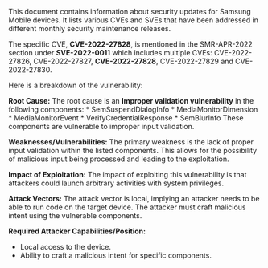 This document contains information about security updates for Samsung Mobile devices. It lists various CVEs and SVEs that have been addressed in different monthly security maintenance releases.

The specific CVE, **CVE-2022-27828**, is mentioned in the SMR-APR-2022 section under **SVE-2022-0011** which includes multiple CVEs: CVE-2022-27826, CVE-2022-27827, **CVE-2022-27828**, CVE-2022-27829 and CVE-2022-27830.

Here is a breakdown of the vulnerability:

**Root Cause:**
The root cause is an **Improper validation vulnerability** in the following components:
    * SemSuspendDialogInfo
    * MediaMonitorDimension
    * MediaMonitorEvent
    * VerifyCredentialResponse
    * SemBlurInfo
These components are vulnerable to improper input validation.

**Weaknesses/Vulnerabilities:**
The primary weakness is the lack of proper input validation within the listed components. This allows for the possibility of malicious input being processed and leading to the exploitation.

**Impact of Exploitation:**
The impact of exploiting this vulnerability is that attackers could launch arbitrary activities with system privileges.

**Attack Vectors:**
The attack vector is local, implying an attacker needs to be able to run code on the target device. The attacker must craft malicious intent using the vulnerable components.

**Required Attacker Capabilities/Position:**
- Local access to the device.
- Ability to craft a malicious intent for specific components.
